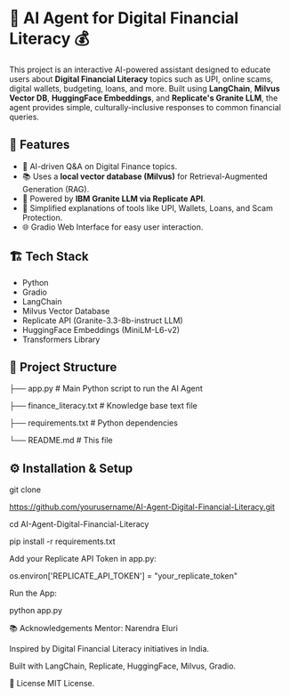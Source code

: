 # 🧠 AI Agent for Digital Financial Literacy 💰

This project is an interactive AI-powered assistant designed to educate users about **Digital Financial Literacy** topics such as UPI, online scams, digital wallets, budgeting, loans, and more. Built using **LangChain**, **Milvus Vector DB**, **HuggingFace Embeddings**, and **Replicate's Granite LLM**, the agent provides simple, culturally-inclusive responses to common financial queries.

## 🚀 Features
- 🤖 AI-driven Q&A on Digital Finance topics.
- 📚 Uses a **local vector database (Milvus)** for Retrieval-Augmented Generation (RAG).
- 🧩 Powered by **IBM Granite LLM via Replicate API**.
- 🔗 Simplified explanations of tools like UPI, Wallets, Loans, and Scam Protection.
- 🌐 Gradio Web Interface for easy user interaction.

## 🏗️ Tech Stack
- Python
- Gradio
- LangChain
- Milvus Vector Database
- Replicate API (Granite-3.3-8b-instruct LLM)
- HuggingFace Embeddings (MiniLM-L6-v2)
- Transformers Library

## 📂 Project Structure

├── app.py # Main Python script to run the AI Agent

├── finance_literacy.txt # Knowledge base text file

├── requirements.txt # Python dependencies

└── README.md # This file



## ⚙️ Installation & Setup

git clone

https://github.com/yourusername/AI-Agent-Digital-Financial-Literacy.git


cd AI-Agent-Digital-Financial-Literacy

pip install -r requirements.txt

Add your Replicate API Token in app.py:

os.environ['REPLICATE_API_TOKEN'] = "your_replicate_token"

Run the App:

python app.py

📚 Acknowledgements
Mentor: Narendra Eluri

Inspired by Digital Financial Literacy initiatives in India.

Built with LangChain, Replicate, HuggingFace, Milvus, Gradio.

📜 License
MIT License.


